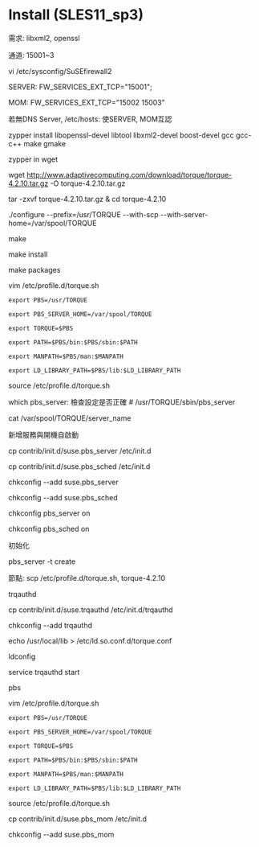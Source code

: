 # Install (SLES11_sp3)

需求: libxml2, openssl

通道: 15001~3

  vi /etc/sysconfig/SuSEfirewall2
  
  SERVER: FW_SERVICES_EXT_TCP="15001"; 
  
  MOM: FW_SERVICES_EXT_TCP="15002 15003"
  
若無DNS Server, /etc/hosts: 使SERVER, MOM互認

  zypper install libopenssl-devel libtool libxml2-devel boost-devel gcc gcc-c++ make gmake
  
  zypper in wget
  
  wget http://www.adaptivecomputing.com/download/torque/torque-4.2.10.tar.gz -O torque-4.2.10.tar.gz
  
  tar -zxvf torque-4.2.10.tar.gz & cd torque-4.2.10
  
  ./configure --prefix=/usr/TORQUE --with-scp --with-server-home=/var/spool/TORQUE
  
  make
  
  make install
  
  make packages
  
  vim /etc/profile.d/torque.sh
  
    export PBS=/usr/TORQUE
    
    export PBS_SERVER_HOME=/var/spool/TORQUE
    
    export TORQUE=$PBS
    
    export PATH=$PBS/bin:$PBS/sbin:$PATH
    
    export MANPATH=$PBS/man:$MANPATH
    
    export LD_LIBRARY_PATH=$PBS/lib:$LD_LIBRARY_PATH
    
  source /etc/profile.d/torque.sh
    
  which pbs_server: 檢查設定是否正確  # /usr/TORQUE/sbin/pbs_server
  
  cat /var/spool/TORQUE/server_name

新增服務與開機自啟動
  
  cp contrib/init.d/suse.pbs_server /etc/init.d
  
  cp contrib/init.d/suse.pbs_sched /etc/init.d
  
  chkconfig --add suse.pbs_server
  
  chkconfig --add suse.pbs_sched
  
  chkconfig pbs_server on
  
  chkconfig pbs_sched on
  
  
初始化

  pbs_server -t create
  
  
  
節點: scp /etc/profile.d/torque.sh, torque-4.2.10

trqauthd

  cp contrib/init.d/suse.trqauthd /etc/init.d/trqauthd
  
  chkconfig --add trqauthd
  
  echo /usr/local/lib > /etc/ld.so.conf.d/torque.conf
  
  ldconfig
  
  service trqauthd start
  
pbs

  vim /etc/profile.d/torque.sh
  
    export PBS=/usr/TORQUE
    
    export PBS_SERVER_HOME=/var/spool/TORQUE
    
    export TORQUE=$PBS
    
    export PATH=$PBS/bin:$PBS/sbin:$PATH
    
    export MANPATH=$PBS/man:$MANPATH
    
    export LD_LIBRARY_PATH=$PBS/lib:$LD_LIBRARY_PATH
    
  source /etc/profile.d/torque.sh
  
  cp contrib/init.d/suse.pbs_mom /etc/init.d
  
  chkconfig --add suse.pbs_mom
